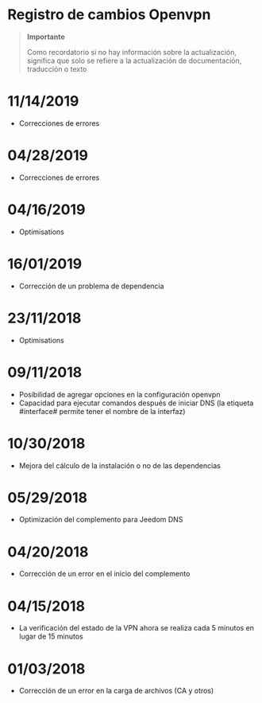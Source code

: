# Registro de cambios Openvpn

>**Importante**
>
>Como recordatorio si no hay información sobre la actualización, significa que solo se refiere a la actualización de documentación, traducción o texto

# 11/14/2019

- Correcciones de errores

# 04/28/2019

- Correcciones de errores

# 04/16/2019

- Optimisations

# 16/01/2019

- Corrección de un problema de dependencia

# 23/11/2018

- Optimisations

# 09/11/2018

- Posibilidad de agregar opciones en la configuración openvpn
- Capacidad para ejecutar comandos después de iniciar DNS (la etiqueta #interface# permite tener el nombre de la interfaz)

# 10/30/2018

- Mejora del cálculo de la instalación o no de las dependencias

# 05/29/2018

- Optimización del complemento para Jeedom DNS

# 04/20/2018

- Corrección de un error en el inicio del complemento

# 04/15/2018

- La verificación del estado de la VPN ahora se realiza cada 5 minutos en lugar de 15 minutos

# 01/03/2018

-	Corrección de un error en la carga de archivos (CA y otros)
